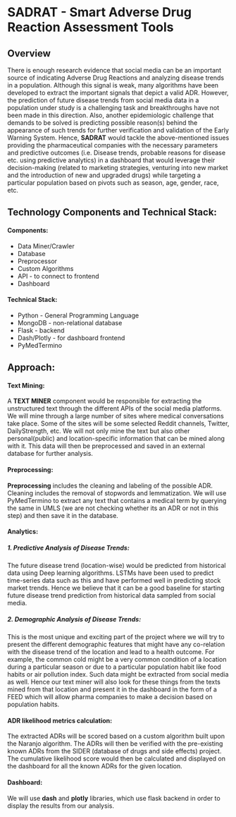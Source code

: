 # SADRAT - Smart Adverse Drug Reaction Assessment Tools

## Overview
There is enough research evidence that social media can be an important source of indicating Adverse Drug Reactions and analyzing disease trends in a population. Although this signal is weak, many algorithms have been developed to extract the important signals that depict a valid ADR. However, the prediction of future disease trends from social media data in a population under study is a challenging task and breakthroughs have not been made in this direction. Also, another epidemiologic challenge that demands to be solved is predicting possible reason(s) behind the appearance of such trends for further verification and validation of the Early Warning System.
Hence, **SADRAT** would tackle the above-mentioned issues providing the pharmaceutical companies with the necessary parameters and predictive outcomes (i.e. Disease trends, probable reasons for disease etc. using predictive analytics) in a dashboard that would leverage their decision-making (related to marketing strategies, venturing into new market and the introduction of new and upgraded drugs) while targeting a particular population based on pivots such as season, age, gender, race, etc. 

## Technology Components and Technical Stack:
#### Components:
* Data Miner/Crawler
* Database
* Preprocessor
* Custom Algorithms
* API - to connect to frontend
* Dashboard
#### Technical Stack:
* Python - General Programming Language
* MongoDB - non-relational database
* Flask - backend
* Dash/Plotly - for dashboard frontend
* PyMedTermino

## Approach:
#### Text Mining:
A **TEXT MINER** component would be responsible for extracting the unstructured text through the different APIs of the social media platforms. We will mine through a large number of sites where medical conversations take place. Some of the sites will be some selected Reddit channels, Twitter, DailyStrength, etc. We will not only mine the text but also other personal(public) and location-specific information that can be mined along with it. This data will then be preprocessed and saved in an external database for further analysis.
#### Preprocessing:
**Preprocessing** includes the cleaning and labeling of the possible ADR. Cleaning includes the removal of stopwords and lemmatization. We will use PyMedTermino to extract any text that contains a medical term by querying the same in UMLS (we are not checking whether its an ADR or not in this step) and then save it in the database.
#### Analytics:
##### 1. Predictive Analysis of Disease Trends:
The future disease trend (location-wise) would be predicted from historical data using Deep learning algorithms. LSTMs have been used to predict time-series data such as this and have performed well in predicting stock market trends. Hence we believe that it can be a good baseline for starting future disease trend prediction from historical data sampled from social media.
##### 2. Demographic Analysis of Disease Trends:
This is the most unique and exciting part of the project where we will try to present the different demographic features that might have any co-relation with the disease trend of the location and lead to a health outcome. For example, the common cold might be a very common condition of a location during a particular season or due to a particular population habit like food habits or air pollution index. Such data might be extracted from social media as well. Hence our text miner will also look for these things from the texts mined from that location and present it in the dashboard in the form of a FEED which will allow pharma companies to make a decision based on population habits.
#### ADR likelihood metrics calculation:
The extracted ADRs will be scored based on a custom algorithm built upon the Naranjo algorithm. The ADRs will then be verified with the pre-existing known ADRs from the SIDER (database of drugs and side effects) project. The cumulative likelihood score would then be calculated and displayed on the dashboard for all the known ADRs for the given location.
#### Dashboard:
We will use **dash** and **plotly** libraries, which use flask backend in order to display the results from our analysis.
